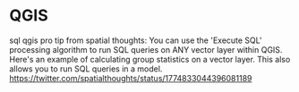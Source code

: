 # QGIS


sql qgis pro tip from spatial thoughts: You can use the 'Execute SQL' processing algorithm to run SQL queries on ANY vector layer within QGIS. Here's an example of calculating group statistics on a vector layer. This also allows you to run SQL queries in a model. https://twitter.com/spatialthoughts/status/1774833044396081189
